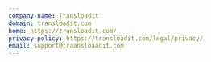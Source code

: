 ```yaml
---
company-name: Transloadit
domain: transloadit.com
home: https://transloadit.com/
privacy-policy: https://transloadit.com/legal/privacy/
email: support@traansloaadit.com
---
```





